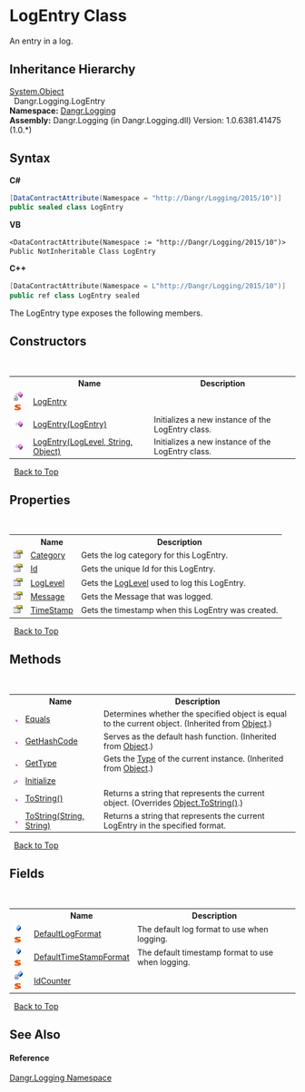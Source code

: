 # LogEntry Class
 

An entry in a log.


## Inheritance Hierarchy
<a href="http://msdn2.microsoft.com/en-us/library/e5kfa45b" target="_blank">System.Object</a><br />&nbsp;&nbsp;Dangr.Logging.LogEntry<br />
**Namespace:**&nbsp;<a href="N_Dangr_Logging">Dangr.Logging</a><br />**Assembly:**&nbsp;Dangr.Logging (in Dangr.Logging.dll) Version: 1.0.6381.41475 (1.0.*)

## Syntax

**C#**<br />
``` C#
[DataContractAttribute(Namespace = "http://Dangr/Logging/2015/10")]
public sealed class LogEntry
```

**VB**<br />
``` VB
<DataContractAttribute(Namespace := "http://Dangr/Logging/2015/10")>
Public NotInheritable Class LogEntry
```

**C++**<br />
``` C++
[DataContractAttribute(Namespace = L"http://Dangr/Logging/2015/10")]
public ref class LogEntry sealed
```

The LogEntry type exposes the following members.


## Constructors
&nbsp;<table><tr><th></th><th>Name</th><th>Description</th></tr><tr><td>![Private method](media/privmethod.gif "Private method")![Static member](media/static.gif "Static member")</td><td><a href="M_Dangr_Logging_LogEntry__cctor">LogEntry</a></td><td /></tr><tr><td>![Public method](media/pubmethod.gif "Public method")</td><td><a href="M_Dangr_Logging_LogEntry__ctor">LogEntry(LogEntry)</a></td><td>
Initializes a new instance of the LogEntry class.</td></tr><tr><td>![Public method](media/pubmethod.gif "Public method")</td><td><a href="M_Dangr_Logging_LogEntry__ctor_1">LogEntry(LogLevel, String, Object)</a></td><td>
Initializes a new instance of the LogEntry class.</td></tr></table>&nbsp;
<a href="#logentry-class">Back to Top</a>

## Properties
&nbsp;<table><tr><th></th><th>Name</th><th>Description</th></tr><tr><td>![Public property](media/pubproperty.gif "Public property")</td><td><a href="P_Dangr_Logging_LogEntry_Category">Category</a></td><td>
Gets the log category for this LogEntry.</td></tr><tr><td>![Public property](media/pubproperty.gif "Public property")</td><td><a href="P_Dangr_Logging_LogEntry_Id">Id</a></td><td>
Gets the unique Id for this LogEntry.</td></tr><tr><td>![Public property](media/pubproperty.gif "Public property")</td><td><a href="P_Dangr_Logging_LogEntry_LogLevel">LogLevel</a></td><td>
Gets the <a href="P_Dangr_Logging_LogEntry_LogLevel">LogLevel</a> used to log this LogEntry.</td></tr><tr><td>![Public property](media/pubproperty.gif "Public property")</td><td><a href="P_Dangr_Logging_LogEntry_Message">Message</a></td><td>
Gets the Message that was logged.</td></tr><tr><td>![Public property](media/pubproperty.gif "Public property")</td><td><a href="P_Dangr_Logging_LogEntry_TimeStamp">TimeStamp</a></td><td>
Gets the timestamp when this LogEntry was created.</td></tr></table>&nbsp;
<a href="#logentry-class">Back to Top</a>

## Methods
&nbsp;<table><tr><th></th><th>Name</th><th>Description</th></tr><tr><td>![Public method](media/pubmethod.gif "Public method")</td><td><a href="http://msdn2.microsoft.com/en-us/library/bsc2ak47" target="_blank">Equals</a></td><td>
Determines whether the specified object is equal to the current object.
 (Inherited from <a href="http://msdn2.microsoft.com/en-us/library/e5kfa45b" target="_blank">Object</a>.)</td></tr><tr><td>![Public method](media/pubmethod.gif "Public method")</td><td><a href="http://msdn2.microsoft.com/en-us/library/zdee4b3y" target="_blank">GetHashCode</a></td><td>
Serves as the default hash function.
 (Inherited from <a href="http://msdn2.microsoft.com/en-us/library/e5kfa45b" target="_blank">Object</a>.)</td></tr><tr><td>![Public method](media/pubmethod.gif "Public method")</td><td><a href="http://msdn2.microsoft.com/en-us/library/dfwy45w9" target="_blank">GetType</a></td><td>
Gets the <a href="http://msdn2.microsoft.com/en-us/library/42892f65" target="_blank">Type</a> of the current instance.
 (Inherited from <a href="http://msdn2.microsoft.com/en-us/library/e5kfa45b" target="_blank">Object</a>.)</td></tr><tr><td>![Private method](media/privmethod.gif "Private method")</td><td><a href="M_Dangr_Logging_LogEntry_Initialize">Initialize</a></td><td /></tr><tr><td>![Public method](media/pubmethod.gif "Public method")</td><td><a href="M_Dangr_Logging_LogEntry_ToString">ToString()</a></td><td>
Returns a string that represents the current object.
 (Overrides <a href="http://msdn2.microsoft.com/en-us/library/7bxwbwt2" target="_blank">Object.ToString()</a>.)</td></tr><tr><td>![Public method](media/pubmethod.gif "Public method")</td><td><a href="M_Dangr_Logging_LogEntry_ToString_1">ToString(String, String)</a></td><td>
Returns a string that represents the current LogEntry in the specified format.</td></tr></table>&nbsp;
<a href="#logentry-class">Back to Top</a>

## Fields
&nbsp;<table><tr><th></th><th>Name</th><th>Description</th></tr><tr><td>![Public field](media/pubfield.gif "Public field")![Static member](media/static.gif "Static member")</td><td><a href="F_Dangr_Logging_LogEntry_DefaultLogFormat">DefaultLogFormat</a></td><td>
The default log format to use when logging.</td></tr><tr><td>![Public field](media/pubfield.gif "Public field")![Static member](media/static.gif "Static member")</td><td><a href="F_Dangr_Logging_LogEntry_DefaultTimeStampFormat">DefaultTimeStampFormat</a></td><td>
The default timestamp format to use when logging.</td></tr><tr><td>![Private field](media/privfield.gif "Private field")![Static member](media/static.gif "Static member")</td><td><a href="F_Dangr_Logging_LogEntry_IdCounter">IdCounter</a></td><td /></tr></table>&nbsp;
<a href="#logentry-class">Back to Top</a>

## See Also


#### Reference
<a href="N_Dangr_Logging">Dangr.Logging Namespace</a><br />